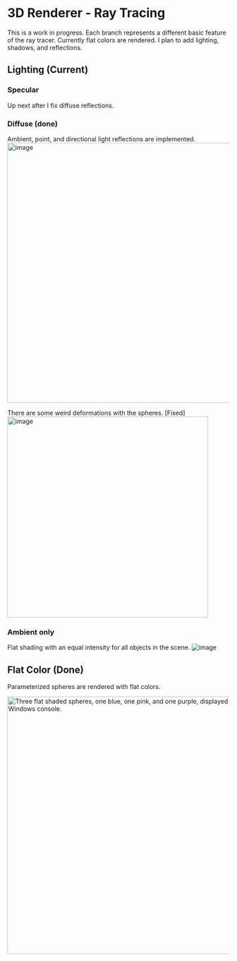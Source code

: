 # 3D Renderer - Ray Tracing
This is a work in progress. Each branch represents a different basic feature of the ray tracer. Currently flat colors are rendered. I plan to add lighting, shadows, and reflections.

## Lighting (Current)

### Specular 
Up next after I fix diffuse reflections. 

### Diffuse (done)
Ambient, point, and directional light reflections are implemented. 
<img width="589" alt="image" src="https://user-images.githubusercontent.com/74445404/226056722-219a84e7-3642-4a58-9305-8df862eaae81.png">

There are some weird deformations with the spheres. [Fixed]
<img width="455" alt="image" src="https://user-images.githubusercontent.com/74445404/225863027-b5810131-a25b-4c0c-a792-f445967d8d31.png">

### Ambient only 
Flat shading with an equal intensity for all objects in the scene. 
![image](https://user-images.githubusercontent.com/74445404/225862524-725356ea-92eb-4f33-9cd5-562a88333dfc.png)

## Flat Color (Done)
Parameterized spheres are rendered with flat colors. 

<img width="583" alt="Three flat shaded spheres, one blue, one pink, and one purple, displayed on a Windows console." src="https://user-images.githubusercontent.com/74445404/225229690-5caf386b-8999-445a-b5bb-bc3540a1ee8d.png">
